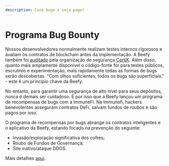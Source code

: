 ```yaml
---
description: Cace bugs e seja pago!
---
```


# Programa Bug Bounty

Nossos desenvolvedores normalmente realizam testes internos rigorosos e avaliam os contratos de blockchain antes da implementação. A Beefy também foi [auditado](https://github.com/beefyfinance/beefy-audits) pela organização de segurança [CertiK](https://www.certik.com/projects/beefyfinance). Além disso, quanto mais amplamente disponível o código-fonte for para testes públicos, escrutínio e experimentação, mais rapidamente todas as formas de bugs serão descobertas. "Com olhos suficientes, todos os bugs são superficiais." - este é um princípio chave da Beefy.

No entanto, para garantir uma segurança de alto nível para seus depósitos, nunca é demais ser cuidadoso. É por isso que a Beefy lançou um programa de recompensas de bugs com a ImmuneFi. Na Immunefi, hackers benevolentes asseguram contratos DeFi, salvam fundos de roubos e são pagos por isso.

O programa de recompensas por bugs abrange os contratos inteligentes e o aplicativo da Beefy, estando focado na prevenção do seguinte:

* Invasão/exploração significativa dos cofres;
* Roubo de Fundos de Governança;
* Site inativo/ataque DDOS.

Mais detalhes [aqui](https://immunefi.com/bounty/beefyfinance/).
